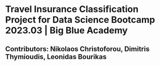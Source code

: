 # Travel Insurance Classification Project for Data Science Bootcamp 2023.03 | Big Blue Academy

## Contributors: Nikolaos Christoforou, Dimitris Thymioudis, Leonidas Bourikas